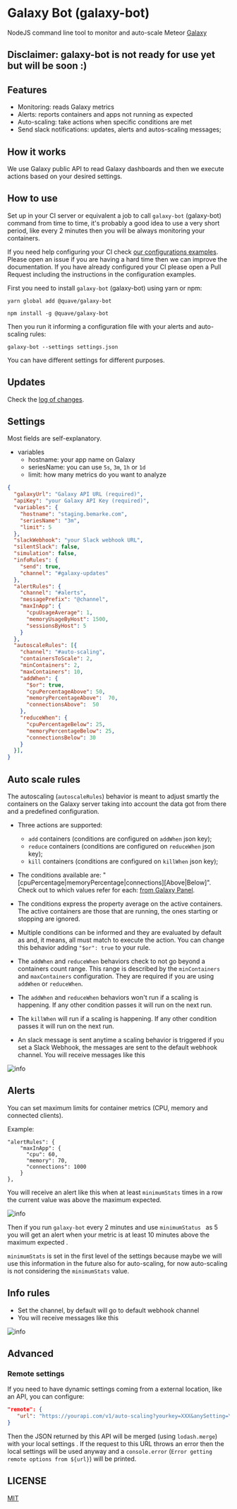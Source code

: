 # Galaxy Bot (galaxy-bot)
NodeJS command line tool to monitor and auto-scale Meteor [Galaxy](https://www.meteor.com/hosting)

## Disclaimer: galaxy-bot is not ready for use yet but will be soon :)

## Features
- Monitoring: reads Galaxy metrics
- Alerts: reports containers and apps not running as expected
- Auto-scaling: take actions when specific conditions are met
- Send slack notifications: updates, alerts and autos-scaling messages;

## How it works
We use Galaxy public API to read Galaxy dashboards and then we execute actions based on
 your
 desired settings.
 
## How to use
Set up in your CI server or equivalent a job to call `galaxy-bot` (galaxy-bot) command
 from
 time to time, it's probably a good idea to use a very short period, like every 2 minutes then
  you will be always monitoring your containers.
  
  If you need help configuring your CI check [our configurations examples](./CI.md). Please open
   an issue if you are having a hard time then we can improve the documentation. If
   you have already configured your CI please open a Pull Request including the instructions in the
    configuration examples.
  
First you need to install `galaxy-bot` (galaxy-bot) using yarn or npm: 
```
yarn global add @quave/galaxy-bot
``` 
```
npm install -g @quave/galaxy-bot
```

Then you run it informing a configuration file with your alerts and auto-scaling rules:
```
galaxy-bot --settings settings.json
```
You can have different settings for different purposes.


## Updates
Check the [log of changes](./CHANGELOG.md).

## Settings

Most fields are self-explanatory.

- variables
  - hostname: your app name on Galaxy
  - seriesName: you can use `5s`, `3m`, `1h` or `1d`
  - limit: how many metrics do you want to analyze

```json
{
  "galaxyUrl": "Galaxy API URL (required)",
  "apiKey": "your Galaxy API Key (required)",
  "variables": {
    "hostname": "staging.bemarke.com",
    "seriesName": "3m",
    "limit": 5
  },
  "slackWebhook": "your Slack webhook URL",
  "silentSlack": false,
  "simulation": false,  
  "infoRules": {
    "send": true,   
    "channel": "#galaxy-updates"
  },
  "alertRules": {
    "channel": "#alerts",
    "messagePrefix": "@channel",
    "maxInApp": {
      "cpuUsageAverage": 1,
      "memoryUsageByHost": 1500,
      "sessionsByHost": 5
    }
  },
  "autoscaleRules": [{
    "channel": "#auto-scaling",
    "containersToScale": 2,
    "minContainers": 2,
    "maxContainers": 10,
    "addWhen": {
      "$or": true,
      "cpuPercentageAbove": 50,
      "memoryPercentageAbove":  70,
      "connectionsAbove":  50
    },
    "reduceWhen": {
      "cpuPercentageBelow": 25,
      "memoryPercentageBelow": 25,
      "connectionsBelow": 30
    }
  }],
}

```

## Auto scale rules

The autoscaling (`autoscaleRules`) behavior is meant to adjust smartly the containers on the
 Galaxy server taking
 into account the data got from there and a predefined configuration.

- Three actions are supported:
  - `add` containers (conditions are configured on `addWhen` json key);
  - `reduce` containers (conditions are configured on `reduceWhen` json key);
  - `kill` containers (conditions are configured on `killWhen` json key);

- The conditions available are: "[cpuPercentage|memoryPercentage|connections][Above|Below]". Check out to which values refer for each: [from Galaxy Panel](https://user-images.githubusercontent.com/2581993/68477766-26baa380-0226-11ea-81da-c0b635f717d6.png).

- The conditions express the property average on the active containers. The active containers are
 those that are running, the ones starting or stopping are ignored.

- Multiple conditions can be informed and they are evaluated by default as and, it means, all must match to execute the action. You can change this behavior adding `"$or": true` to your rule.

- The `addWhen` and `reduceWhen` behaviors check to not go beyond a containers count range. This range is described by the `minContainers` and `maxContainers` configuration. They are required if you are using `addWhen` or `reduceWhen`.

- The `addWhen` and `reduceWhen` behaviors won't run if a scaling is happening. If any other condition passes it will run on the next run.

- The `killWhen` will run if a scaling is happening. If any other condition passes it will run on the next run.

- An slack message is sent anytime a scaling behavior is triggered if you set a Slack Webhook, the
 messages are sent to the default webhook channel. You will receive messages like this
 
![info](./docs/auto-scaling.png)

## Alerts
You can set maximum limits for container metrics (CPU, memory and connected clients).

Example:
```
"alertRules": {
    "maxInApp": {
      "cpu": 60,
      "memory": 70,
      "connections": 1000
    }
},
```
You will receive an alert like this when at least `minimumStats` times in a row the current value
 was above the maximum expected.

![info](./docs/alert.png)

  Then if you run `galaxy-bot` every 2 minutes and use `minimumStatus
  ` as 5 you will get an alert when your metric is at least 10 minutes above the maximum expected
  . 
 
 `minimumStats` is set in the first level of the settings because maybe we will use this
  information in
  the future also for auto-scaling, for now auto-scaling is not considering the `minimumStats`
   value.
 
## Info rules
- Set the channel, by default will go to default webhook channel
- You will receive messages like this

![info](./docs/info.png)

## Advanced
### Remote settings
If you need to have dynamic settings coming from a external location, like an API, you can
 configure: 
 ```json
"remote": {
    "url": "https://yourapi.com/v1/auto-scaling?yourkey=XXX&anySetting=YYY"
}
```
Then the JSON returned by this API will be merged (using `lodash.merge`) with your local settings
. If the request to this URL throws an error then the local settings will be used anyway and a
 `console.error` (`Error getting remote options from ${url}`)
 will be printed.

## LICENSE 
[MIT](LICENSE)
